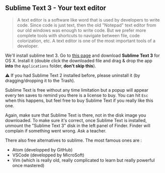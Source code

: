 ## Sublime Text 3 - Your text editor

> A text editor is a software like word that is used by developers to write code. Since code is just text, then the old "Notepad" text editor from our old windows was enough to write code. But we prefer more complete tools with shortcuts to navigate between file, code colorization, etc. A text editor is one of the most important tools of a developer.

We'll install sublime text 3. Go to [this page](http://www.sublimetext.com/3) and download **Sublime Text 3** for OS X. Install it (double click the downloaded file and drag & drop the app **into** the `Applications` folder, **don't skip this**).

⚠️ If you had Sublime Text 2 installed before, please uninstall it (by dragging/dropping it to the Trash).

Sublime Text is free without any time limitation but a popup will appear every ten saves to remind you there is a license to buy. You can hit `Esc` when this happens, but feel free to buy Sublime Text if you really like this one.

Again, make sure that Sublime Text is there, not in the disk image you downloaded. To make sure it's correct, once Sublime Text is installed, unmount the "Sublime Text 3" disk in the left panel of Finder. Finder will complain if something went wrong. Ask a teacher.

There also free alternatives to sublime. The most famous ones are :
* Atom (developped by GitHub)
* VSCode (developped by MicroSoft)
* Vim (which is really old, really complicated to learn but really powerful once mastered)
